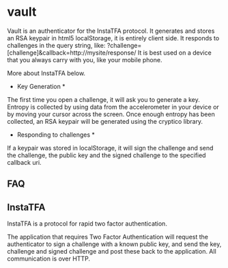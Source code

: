 vault
=====

Vault is an authenticator for the InstaTFA protocol.
It generates and stores an RSA keypair in html5 localStorage, it is entirely client side.
It responds to challenges in the query string, like: ?challenge=[challenge]&callback=http://mysite/response/
It is best used on a device that you always carry with you, like your mobile phone.

More about InstaTFA below.

* Key Generation *

The first time you open a challenge, it will ask you to generate a key.
Entropy is collected by using data from the accelerometer in your device or by moving your cursor across the screen.
Once enough entropy has been collected, an RSA keypair will be generated using the cryptico library.

* Responding to challenges *

If a keypair was stored in localStorage, it will sign the challenge and send the challenge, the public key and the signed challenge to the specified callback uri.


FAQ
-----


InstaTFA
-----
InstaTFA is a protocol for rapid two factor authentication.

The application that requires Two Factor Authentication will request the authenticator to sign a challenge with a known public key, and send the key, challenge and signed challenge and post these back to the application. All communication is over HTTP.
